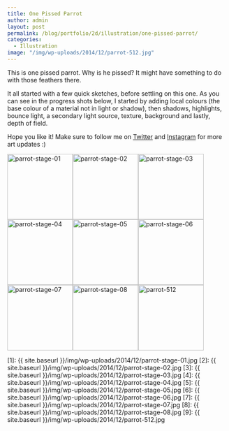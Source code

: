 ```yaml
---
title: One Pissed Parrot
author: admin
layout: post
permalink: /blog/portfolio/2d/illustration/one-pissed-parrot/
categories:
  - Illustration
image: "/img/wp-uploads/2014/12/parrot-512.jpg"
---
```

This is one pissed parrot. Why is he pissed? It might have something to do with those feathers there.

It all started with a few quick sketches, before settling on this one. As you can see in the progress shots below, I started by adding local colours (the base colour of a material not in light or shadow), then shadows, highlights, bounce light, a secondary light source, texture, background and lastly, depth of field.

Hope you like it! Make sure to follow me on <a href="https://twitter.com/Cryptacular" target="_blank">Twitter</a> and <a href="http://instagram.com/creationsfromthecrypt/" target="_blank">Instagram</a> for more art updates :)

<div data-featherlight-gallery data-featherlight-filter="a" class="gallery align-centre">
	<a href="{{ site.baseurl }}/img/wp-uploads/2014/12/parrot-stage-01.jpg"><img class="alignnone size-thumbnail wp-image-417" alt="parrot-stage-01" src="{{ site.baseurl }}/img/wp-uploads/2014/12/parrot-stage-01-150x150.jpg" width="150" height="150"></a><a href="{{ site.baseurl }}/img/wp-uploads/2014/12/parrot-stage-02.jpg"><img class="alignnone size-thumbnail wp-image-418" alt="parrot-stage-02" src="{{ site.baseurl }}/img/wp-uploads/2014/12/parrot-stage-02-150x150.jpg" width="150" height="150"></a><a href="{{ site.baseurl }}/img/wp-uploads/2014/12/parrot-stage-03.jpg"><img class="alignnone size-thumbnail wp-image-419" alt="parrot-stage-03" src="{{ site.baseurl }}/img/wp-uploads/2014/12/parrot-stage-03-150x150.jpg" width="150" height="150"></a><a href="{{ site.baseurl }}/img/wp-uploads/2014/12/parrot-stage-04.jpg"><img class="alignnone size-thumbnail wp-image-420" alt="parrot-stage-04" src="{{ site.baseurl }}/img/wp-uploads/2014/12/parrot-stage-04-150x150.jpg" width="150" height="150"></a><a href="{{ site.baseurl }}/img/wp-uploads/2014/12/parrot-stage-05.jpg"><img class="alignnone size-thumbnail wp-image-421" alt="parrot-stage-05" src="{{ site.baseurl }}/img/wp-uploads/2014/12/parrot-stage-05-150x150.jpg" width="150" height="150"></a><a href="{{ site.baseurl }}/img/wp-uploads/2014/12/parrot-stage-06.jpg"><img class="alignnone size-thumbnail wp-image-422" alt="parrot-stage-06" src="{{ site.baseurl }}/img/wp-uploads/2014/12/parrot-stage-06-150x150.jpg" width="150" height="150"></a><a href="{{ site.baseurl }}/img/wp-uploads/2014/12/parrot-stage-07.jpg"><img class="alignnone size-thumbnail wp-image-423" alt="parrot-stage-07" src="{{ site.baseurl }}/img/wp-uploads/2014/12/parrot-stage-07-150x150.jpg" width="150" height="150"></a><a href="{{ site.baseurl }}/img/wp-uploads/2014/12/parrot-stage-08.jpg"><img class="alignnone size-thumbnail wp-image-424" alt="parrot-stage-08" src="{{ site.baseurl }}/img/wp-uploads/2014/12/parrot-stage-08-150x150.jpg" width="150" height="150"></a><a href="{{ site.baseurl }}/img/wp-uploads/2014/12/parrot-512.jpg"><img src="{{ site.baseurl }}/img/wp-uploads/2014/12/parrot-512-150x150.jpg" alt="parrot-512" width="150" height="150" class="alignnone size-thumbnail wp-image-416"></a>
</div>

 [1]: {{ site.baseurl }}/img/wp-uploads/2014/12/parrot-stage-01.jpg
 [2]: {{ site.baseurl }}/img/wp-uploads/2014/12/parrot-stage-02.jpg
 [3]: {{ site.baseurl }}/img/wp-uploads/2014/12/parrot-stage-03.jpg
 [4]: {{ site.baseurl }}/img/wp-uploads/2014/12/parrot-stage-04.jpg
 [5]: {{ site.baseurl }}/img/wp-uploads/2014/12/parrot-stage-05.jpg
 [6]: {{ site.baseurl }}/img/wp-uploads/2014/12/parrot-stage-06.jpg
 [7]: {{ site.baseurl }}/img/wp-uploads/2014/12/parrot-stage-07.jpg
 [8]: {{ site.baseurl }}/img/wp-uploads/2014/12/parrot-stage-08.jpg
 [9]: {{ site.baseurl }}/img/wp-uploads/2014/12/parrot-512.jpg